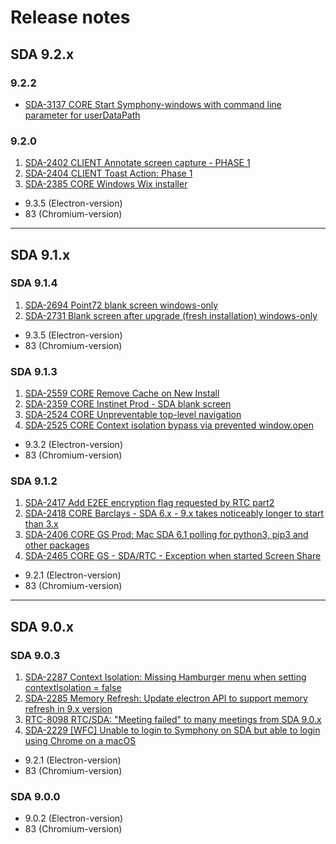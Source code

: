 # Release notes

## SDA 9.2.x

### 9.2.2

- [SDA-3137 CORE Start Symphony-windows with command line parameter for userDataPath](https://perzoinc.atlassian.net/browse/SDA-3137)

### 9.2.0

1. [SDA-2402 CLIENT Annotate screen capture - PHASE 1](https://perzoinc.atlassian.net/browse/SDA-2402)
2. [SDA-2404 CLIENT Toast Action: Phase 1](https://perzoinc.atlassian.net/browse/SDA-2404)
3. [SDA-2385 CORE Windows Wix installer](https://perzoinc.atlassian.net/browse/SDA-2385)

- 9.3.5 (Electron-version)
- 83 (Chromium-version)

---

## SDA 9.1.x

### SDA 9.1.4

1. [SDA-2694 Point72 blank screen windows-only](https://perzoinc.atlassian.net/browse/SDA-2694)
2. [SDA-2731 Blank screen after upgrade (fresh installation) windows-only](https://perzoinc.atlassian.net/browse/SDA-2731)

- 9.3.5 (Electron-version)
- 83 (Chromium-version)

### SDA 9.1.3

1. [SDA-2559 CORE Remove Cache on New Install](https://perzoinc.atlassian.net/browse/SDA-2559)
2. [SDA-2359 CORE Instinet Prod - SDA blank screen](https://perzoinc.atlassian.net/browse/SDA-2359)
3. [SDA-2524 CORE Unpreventable top-level navigation](https://perzoinc.atlassian.net/browse/SDA-2524)
4. [SDA-2525 CORE Context isolation bypass via prevented window.open](https://perzoinc.atlassian.net/browse/SDA-2525)

- 9.3.2 (Electron-version)
- 83 (Chromium-version)

### SDA 9.1.2

1. [SDA-2417 Add E2EE encryption flag requested by RTC part2](https://perzoinc.atlassian.net/browse/SDA-2417)
2. [SDA-2418 CORE Barclays - SDA 6.x - 9.x takes noticeably longer to start than 3.x](https://perzoinc.atlassian.net/browse/SDA-2418)
3. [SDA-2406 CORE GS Prod: Mac SDA 6.1 polling for python3, pip3 and other packages](https://perzoinc.atlassian.net/browse/SDA-2406)
4. [SDA-2465 CORE GS - SDA/RTC - Exception when started Screen Share](https://perzoinc.atlassian.net/browse/SDA-2465)

- 9.2.1 (Electron-version)
- 83 (Chromium-version)

---

## SDA 9.0.x

### SDA 9.0.3

1. [SDA-2287 Context Isolation: Missing Hamburger menu when setting contextIsolation = false](https://perzoinc.atlassian.net/browse/SDA-2287)
2. [SDA-2285 Memory Refresh: Update electron API to support memory refresh in 9.x version](https://perzoinc.atlassian.net/browse/SDA-2285)
3. [RTC-8098 RTC/SDA: "Meeting failed" to many meetings from SDA 9.0.x](https://perzoinc.atlassian.net/browse/RTC-8098)
4. [SDA-2229 [WFC] Unable to login to Symphony on SDA but able to login using Chrome on a macOS](https://perzoinc.atlassian.net/browse/SDA-2229)

- 9.2.1 (Electron-version)
- 83 (Chromium-version)

### SDA 9.0.0

- 9.0.2 (Electron-version)
- 83 (Chromium-version)
